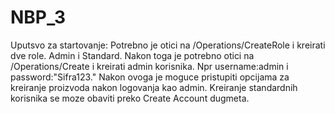 # NBP_3

Uputsvo za startovanje:
Potrebno je otici na /Operations/CreateRole i kreirati dve role. Admin i Standard. Nakon toga je potrebno otici na /Operations/Create i kreirati admin korisnika.
Npr username:admin i password:"Sifra123."
Nakon ovoga je moguce pristupiti opcijama za kreiranje proizvoda nakon logovanja kao admin. Kreiranje standardnih korisnika se moze obaviti preko Create Account dugmeta.
